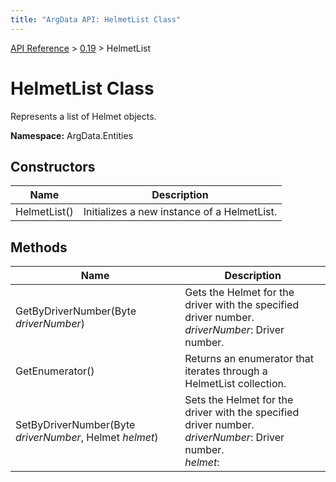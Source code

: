 ```yaml
---
title: "ArgData API: HelmetList Class"
---
```


[API Reference](/argdata/api) &gt; [0.19](/argdata/api/0.19) &gt; HelmetList

# HelmetList Class

Represents a list of Helmet objects.

**Namespace:** ArgData.Entities

## Constructors

<table class="table table-bordered table-striped ">
<thead>
  <tr>
    <th>Name</th>
    <th>Description</th>
  </tr>
</thead>
<tbody>
  <tr>
    <td>HelmetList()</td>
    <td>Initializes a new instance of a HelmetList.</td>
  </tr>
</tbody>
</table>


## Methods

<table class="table table-bordered table-striped ">
<thead>
  <tr>
    <th>Name</th>
    <th>Description</th>
  </tr>
</thead>
<tbody>
  <tr>
    <td>GetByDriverNumber(Byte <em>driverNumber</em>)</td>
    <td>Gets the Helmet for the driver with the specified driver number.<br /><em>driverNumber</em>: Driver number.<br /></td>
  </tr>
  <tr>
    <td>GetEnumerator()</td>
    <td>Returns an enumerator that iterates through a HelmetList collection.</td>
  </tr>
  <tr>
    <td>SetByDriverNumber(Byte <em>driverNumber</em>, Helmet <em>helmet</em>)</td>
    <td>Sets the Helmet for the driver with the specified driver number.<br /><em>driverNumber</em>: Driver number.<br /><em>helmet</em>: <br /></td>
  </tr>
</tbody>
</table>


